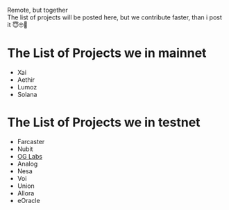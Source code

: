Remote, but together\
The list of projects will be posted here, but we contribute faster, than i post it 😇🤓🤗

# The List of Projects we in mainnet

- Xai
- Aethir
- Lumoz
- Solana

# The List of Projects we in testnet

- Farcaster
- Nubit
- [OG Labs](https://github.com/h1lyl1ly/Contributions/blob/main/Testnets/OG-Labs.md)
- Analog
- Nesa
- Voi
- Union
- Allora
- eOracle
